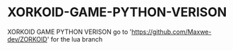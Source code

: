 # XORKOID-GAME-PYTHON-VERISON
XORKOID GAME PYTHON VERISON
go to 'https://github.com/Maxwe-dev/ZORKOID' for the lua branch
